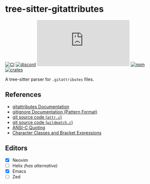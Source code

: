 # tree-sitter-gitattributes

[![CI][ci]](https://github.com/tree-sitter-grammars/tree-sitter-gitattributes/actions/workflows/ci.yml)
[![discord][discord]](https://discord.gg/w7nTvsVJhm)
[![matrix][matrix]](https://matrix.to/#/#nvim-treesitter:matrix.org)
[![npm][npm]](https://www.npmjs.com/package/tree-sitter-gitattributes)
[![crates][crates]](https://crates.io/crates/tree-sitter-gitattributes)

A tree-sitter parser for `.gitattributes` files.

## References

* [gitattributes Documentation](https://git-scm.com/docs/gitattributes)
* [gitignore Documentation (Pattern Format)](https://git-scm.com/docs/gitignore#_pattern_format)
* [git source code (`attr.c`)](https://github.com/git/git/blob/master/attr.c)
* [git source code (`wildmatch.c`)](https://github.com/git/git/blob/master/wildmatch.c)
* [ANSI-C Quoting](https://www.gnu.org/software/bash/manual/html_node/ANSI_002dC-Quoting.html)
* [Character Classes and Bracket Expressions](https://www.gnu.org/software/grep/manual/html_node/Character-Classes-and-Bracket-Expressions.html)

## Editors

- [x] Neovim
- [ ] Helix _(has alternative)_
- [x] Emacs
- [ ] Zed

[ci]: https://img.shields.io/github/actions/workflow/status/tree-sitter-grammars/tree-sitter-gitattributes/ci.yml?logo=github&label=CI
[discord]: https://img.shields.io/discord/1063097320771698699?logo=discord&label=tree-sitter
[matrix]: https://img.shields.io/matrix/nvim-treesitter%3Amatrix.org?logo=matrix&label=nvim-treesitter
[npm]: https://img.shields.io/npm/v/tree-sitter-gitattributes?logo=npm
[crates]: https://img.shields.io/crates/v/tree-sitter-gitattributes?logo=rust
